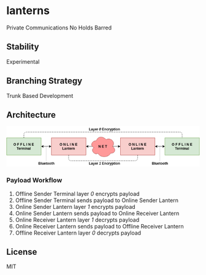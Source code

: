 # lanterns

Private Communications No Holds Barred

## Stability

Experimental

## Branching Strategy

Trunk Based Development

## Architecture

![lanterns architecture](assets/lanterns-architecture.png)

### Payload Workflow

1. Offline Sender Terminal layer *0* encrypts payload
2. Offline Sender Terminal sends payload to Online Sender Lantern
3. Online Sender Lantern layer *1* encrypts payload
4. Online Sender Lantern sends payload to Online Receiver Lantern
5. Online Receiver Lantern layer *1* decrypts payload
6. Online Receiver Lantern sends payload to Offline Receiver Lantern
7. Offline Receiver Lantern layer *0* decrypts payload

## License

MIT